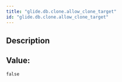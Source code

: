 ```yaml
---
title: "glide.db.clone.allow_clone_target"
id: "glide.db.clone.allow_clone_target"
---
```

## Description



## Value: 
```
false
```